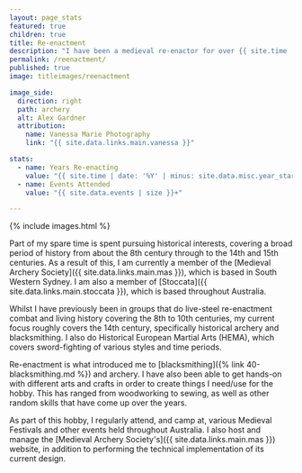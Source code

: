 ```yaml
---
layout: page_stats
featured: true
children: true
title: Re-enactment
description: "I have been a medieval re-enactor for over {{ site.time | date: '%Y' | minus: site.data.misc.year_started.reenactment }} years."
permalink: /reenactment/
published: true
image: titleimages/reenactment

image_side:
  direction: right
  path: archery
  alt: Alex Gardner
  attribution:
    name: Vanessa Marie Photography
    link: "{{ site.data.links.main.vanessa }}"

stats:
  - name: Years Re-enacting
    value: "{{ site.time | date: '%Y' | minus: site.data.misc.year_started.reenactment }}+"
  - name: Events Attended
    value: "{{ site.data.events | size }}+"

---
```


{% include images.html %}

Part of my spare time is spent pursuing historical interests, covering a broad period of history from about the 8th century through to the 14th and 15th centuries. As a result of this, I am currently a member of the [Medieval Archery Society]({{ site.data.links.main.mas }}), which is based in South Western Sydney. I am also a member of [Stoccata]({{ site.data.links.main.stoccata }}), which is based throughout Australia.

Whilst I have previously been in groups that do live-steel re-enactment combat and living history covering the 8th to 10th centuries, my current focus roughly covers the 14th century, specifically historical archery and blacksmithing. I also do Historical European Martial Arts (HEMA), which covers sword-fighting of various styles and time periods.

Re-enactment is what introduced me to [blacksmithing]({% link 40-blacksmithing.md %}) and archery. I have also been able to get hands-on with different arts and crafts in order to create things I need/use for the hobby. This has ranged from woodworking to sewing, as well as other random skills that have come up over the years.

As part of this hobby, I regularly attend, and camp at, various Medieval Festivals and other events held throughout Australia. I also host and manage the [Medieval Archery Society's]({{ site.data.links.main.mas }}) website, in addition to performing the technical implementation of its current design.

<!--- I have outlined the kit/garb that I use for re-enactment in more detail on my [re-enactment "passport"]({% link 35-passport.md %}) page. This is essentially "living" documentation for my historical portrayals. -->
